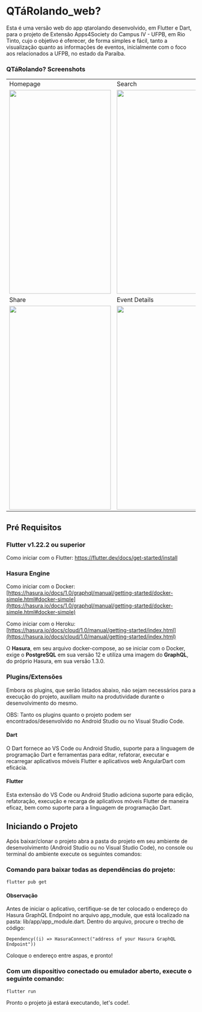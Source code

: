# QTáRolando_web?

Esta é uma versão web do app qtarolando desenvolvido, em Flutter e Dart, para o projeto de Extensão Apps4Society do Campus IV - UFPB, em Rio Tinto, cujo o objetivo é oferecer, de forma simples e fácil, tanto a visualização quanto as informações de eventos, inicialmente com o foco aos relacionados a UFPB, no estado da Paraíba.

### QTáRolando? Screenshots

<table>
  <tr>
    <td>Homepage</td>
    <td>Search</td>
    <td>Filter</td>
  </tr>
  <tr>
    <td><img src="screenshots/Homepage-Light.png" width=270 height=540></td>
    <td><img src="screenshots/Search.png" width=270 height=540></td>
    <td><img src="screenshots/Filter.png" width=270 height=540></td>
  </tr>
  <tr>
    <td>Share</td>
    <td>Event Details</td>
    <td>Dark Theme</td>
  </tr>
  <tr>
    <td><img src="screenshots/Share.png" width=270 height=540></td>
    <td><img src="screenshots/Event-Details.png" width=270 height=540></td>
    <td><img src="screenshots/HomePage-Dark.png" width=270 height=540></td>
  </tr>
 </table>

## Pré Requisitos
### Flutter v1.22.2 ou superior
Como iniciar com o Flutter: https://flutter.dev/docs/get-started/install
### Hasura Engine
Como iniciar com o Docker: [https://hasura.io/docs/1.0/graphql/manual/getting-started/docker-simple.html#docker-simple](https://hasura.io/docs/1.0/graphql/manual/getting-started/docker-simple.html#docker-simple)

Como iniciar com o Heroku: [https://hasura.io/docs/cloud/1.0/manual/getting-started/index.html](https://hasura.io/docs/cloud/1.0/manual/getting-started/index.html)

O **Hasura**, em seu arquivo docker-compose, ao se iniciar com o Docker, exige o **PostgreSQL** em sua versão 12 e utiliza uma imagem do **GraphQL**, do próprio Hasura, em sua versão 1.3.0.

### Plugins/Extensões
Embora os plugins, que serão listados abaixo, não sejam necessários para a execução do projeto, auxiliam muito na produtividade durante o desenvolvimento do mesmo.

OBS: Tanto os plugins quanto o projeto podem ser encontrados/desenvolvido no Android Studio ou no Visual Studio Code.

#### Dart
O Dart  fornece ao VS Code ou Android Studio, suporte para a linguagem de programação Dart e  ferramentas para editar, refatorar, executar e recarregar aplicativos móveis Flutter e aplicativos web AngularDart com eficácia.
#### Flutter
Esta extensão do VS Code ou Android Studio adiciona suporte para edição, refatoração, execução e recarga de aplicativos móveis Flutter de maneira eficaz, bem como suporte para a linguagem de programação Dart.

## Iniciando o Projeto
Após baixar/clonar o projeto abra a pasta do projeto em seu ambiente de desenvolvimento (Android Studio ou no Visual Studio Code), no console ou terminal do ambiente execute os seguintes comandos:

### Comando para baixar todas as dependências do projeto:
```{sh}
flutter pub get
```
#### Observação
Antes de iniciar o aplicativo, certifique-se de ter colocado o endereço do Hasura GraphQL Endpoint no arquivo app_module, que está localizado na pasta: lib/app/app_module.dart.
Dentro do arquivo, procure o trecho de código:
```{sh}
Dependency((i) => HasuraConnect("address of your Hasura GraphQL Endpoint"))
```
Coloque o endereço entre aspas, e pronto!

### Com um dispositivo conectado ou emulador aberto, execute o seguinte comando:
```{sh}
flutter run
```
Pronto o projeto já estará executando, let's code!.
